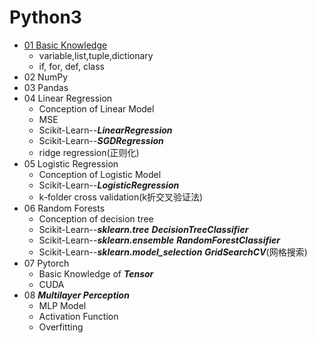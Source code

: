 Python3
==========
* [01 Basic Knowledge](https://github.com/sun-ting-claire/Python-Learning-with-Examples/blob/master/.ipynb/01_Python.ipynb)
    * variable,list,tuple,dictionary  
    * if, for, def, class
* 02 NumPy 
* 03 Pandas
* 04 Linear Regression
    * Conception of Linear Model
    * MSE
    * Scikit-Learn--***LinearRegression***
    * Scikit-Learn--***SGDRegression***
    * ridge regression(正则化)
* 05 Logistic Regression
    * Conception of Logistic Model
    * Scikit-Learn--***LogisticRegression***
    * k-folder cross validation(k折交叉验证法)
* 06 Random Forests
   * Conception of decision tree
   * Scikit-Learn--***sklearn.tree*** ***DecisionTreeClassifier***
   * Scikit-Learn--***sklearn.ensemble*** ***RandomForestClassifier***
   * Scikit-Learn--***sklearn.model_selection*** ***GridSearchCV***(网格搜索)
* 07 Pytorch
   * Basic Knowledge of ***Tensor***
   * CUDA
* 08 ***Multilayer Perception***
   * MLP Model
   * Activation Function
   * Overfitting

